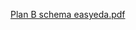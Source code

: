 
[Plan B schema easyeda.pdf](https://github.com/lanseAM/Linefollower/files/9938307/Plan.B.schema.easyeda.pdf)
